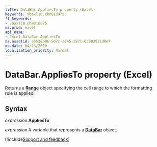 ```yaml
---
title: DataBar.AppliesTo property (Excel)
keywords: vbaxl10.chm810075
f1_keywords:
- vbaxl10.chm810075
ms.prod: excel
api_name:
- Excel.DataBar.AppliesTo
ms.assetid: e5538b96-5d7c-a345-587c-6c983921d0e7
ms.date: 04/23/2019
localization_priority: Normal
---
```



# DataBar.AppliesTo property (Excel)

Returns a **[Range](Excel.Range(object).md)** object specifying the cell range to which the formatting rule is applied.


## Syntax

_expression_.**AppliesTo**

_expression_ A variable that represents a **[DataBar](Excel.DataBar.md)** object.




[!include[Support and feedback](~/includes/feedback-boilerplate.md)]